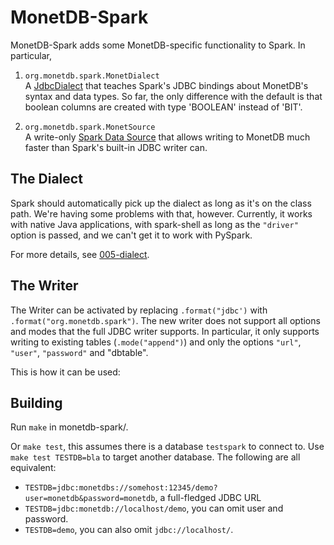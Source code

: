 # MonetDB-Spark

MonetDB-Spark adds some MonetDB-specific functionality to Spark.
In particular,

1. `org.monetdb.spark.MonetDialect`<br>
   A [JdbcDialect] that teaches Spark's JDBC bindings about MonetDB's
   syntax and data types. So far, the only difference with the default
   is that boolean columns are created with type 'BOOLEAN' instead
   of 'BIT'.

2. `org.monetdb.spark.MonetSource`<br>
   A write-only [Spark Data Source] that allows writing to MonetDB much
   faster than Spark's built-in JDBC writer can.


## The Dialect

Spark should automatically pick up the dialect as long as it's on the
class path. We're having some problems with that, however.
Currently, it works with native Java applications, with spark-shell
as long as the `"driver"` option is passed, and we can't get it to
work with PySpark.

For more details, see [005-dialect](notes/005-dialect.md).


## The Writer

The Writer can be activated by replacing `.format("jdbc')`
with `.format("org.monetdb.spark")`.
The new writer does not support all options and modes that the
full JDBC writer supports. In particular, it only supports writing
to existing tables (`.mode("append")`) and only the options `"url"`,
`"user"`, `"password"` and "dbtable".

This is how it can be used:

## Building

Run `make` in monetdb-spark/.

Or `make test`, this assumes there is a database `testspark` to connect to.
Use `make test TESTDB=bla` to target another database.
The following are all equivalent:

* `TESTDB=jdbc:monetdbs://somehost:12345/demo?user=monetdb&password=monetdb`, 
  a full-fledged JDBC URL
* `TESTDB=jdbc:monetdb://localhost/demo`, you can omit user and password.
* `TESTDB=demo`, you can also omit `jdbc://localhost/`.






[JdbcDialect]: https://spark.apache.org/docs/latest/api/java/org/apache/spark/sql/jdbc/JdbcDialect.html

[Spark Data Source]: https://spark.apache.org/docs/latest/sql-data-sources.html